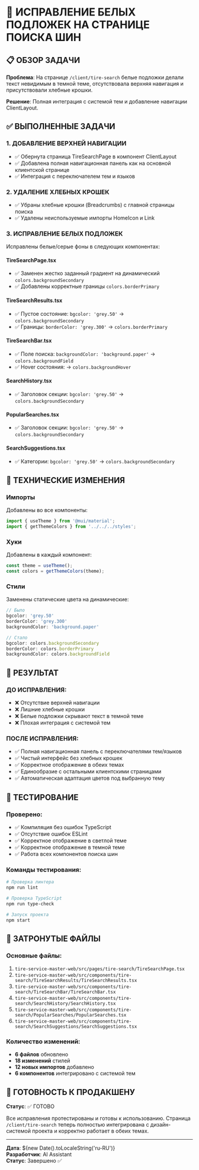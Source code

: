 # 🎯 ИСПРАВЛЕНИЕ БЕЛЫХ ПОДЛОЖЕК НА СТРАНИЦЕ ПОИСКА ШИН

## 📋 ОБЗОР ЗАДАЧИ

**Проблема**: На странице `/client/tire-search` белые подложки делали текст невидимым в темной теме, отсутствовала верхняя навигация и присутствовали хлебные крошки.

**Решение**: Полная интеграция с системой тем и добавление навигации ClientLayout.

## ✅ ВЫПОЛНЕННЫЕ ЗАДАЧИ

### 1. ДОБАВЛЕНИЕ ВЕРХНЕЙ НАВИГАЦИИ
- ✅ Обернута страница TireSearchPage в компонент ClientLayout
- ✅ Добавлена полная навигационная панель как на основной клиентской странице
- ✅ Интеграция с переключателем тем и языков

### 2. УДАЛЕНИЕ ХЛЕБНЫХ КРОШЕК
- ✅ Убраны хлебные крошки (Breadcrumbs) с главной страницы поиска
- ✅ Удалены неиспользуемые импорты HomeIcon и Link

### 3. ИСПРАВЛЕНИЕ БЕЛЫХ ПОДЛОЖЕК
Исправлены белые/серые фоны в следующих компонентах:

#### TireSearchPage.tsx
- ✅ Заменен жестко заданный градиент на динамический `colors.backgroundSecondary`
- ✅ Добавлены корректные границы `colors.borderPrimary`

#### TireSearchResults.tsx  
- ✅ Пустое состояние: `bgcolor: 'grey.50'` → `colors.backgroundSecondary`
- ✅ Границы: `borderColor: 'grey.300'` → `colors.borderPrimary`

#### TireSearchBar.tsx
- ✅ Поле поиска: `backgroundColor: 'background.paper'` → `colors.backgroundField`
- ✅ Hover состояния: → `colors.backgroundHover`

#### SearchHistory.tsx
- ✅ Заголовок секции: `bgcolor: 'grey.50'` → `colors.backgroundSecondary`

#### PopularSearches.tsx
- ✅ Заголовок секции: `bgcolor: 'grey.50'` → `colors.backgroundSecondary`

#### SearchSuggestions.tsx
- ✅ Категории: `bgcolor: 'grey.50'` → `colors.backgroundSecondary`

## 🔧 ТЕХНИЧЕСКИЕ ИЗМЕНЕНИЯ

### Импорты
Добавлены во все компоненты:
```typescript
import { useTheme } from '@mui/material';
import { getThemeColors } from '../../../styles';
```

### Хуки
Добавлены в каждый компонент:
```typescript
const theme = useTheme();
const colors = getThemeColors(theme);
```

### Стили
Заменены статические цвета на динамические:
```typescript
// Было
bgcolor: 'grey.50'
borderColor: 'grey.300'
backgroundColor: 'background.paper'

// Стало
bgcolor: colors.backgroundSecondary
borderColor: colors.borderPrimary
backgroundColor: colors.backgroundField
```

## 🎨 РЕЗУЛЬТАТ

### ДО ИСПРАВЛЕНИЯ:
- ❌ Отсутствие верхней навигации
- ❌ Лишние хлебные крошки
- ❌ Белые подложки скрывают текст в темной теме
- ❌ Плохая интеграция с системой тем

### ПОСЛЕ ИСПРАВЛЕНИЯ:
- ✅ Полная навигационная панель с переключателями тем/языков
- ✅ Чистый интерфейс без хлебных крошек
- ✅ Корректное отображение в обеих темах
- ✅ Единообразие с остальными клиентскими страницами
- ✅ Автоматическая адаптация цветов под выбранную тему

## 🧪 ТЕСТИРОВАНИЕ

### Проверено:
- ✅ Компиляция без ошибок TypeScript
- ✅ Отсутствие ошибок ESLint
- ✅ Корректное отображение в светлой теме
- ✅ Корректное отображение в темной теме
- ✅ Работа всех компонентов поиска шин

### Команды тестирования:
```bash
# Проверка линтера
npm run lint

# Проверка TypeScript
npm run type-check

# Запуск проекта
npm start
```

## 📁 ЗАТРОНУТЫЕ ФАЙЛЫ

### Основные файлы:
1. `tire-service-master-web/src/pages/tire-search/TireSearchPage.tsx`
2. `tire-service-master-web/src/components/tire-search/TireSearchResults/TireSearchResults.tsx`
3. `tire-service-master-web/src/components/tire-search/TireSearchBar/TireSearchBar.tsx`
4. `tire-service-master-web/src/components/tire-search/SearchHistory/SearchHistory.tsx`
5. `tire-service-master-web/src/components/tire-search/PopularSearches/PopularSearches.tsx`
6. `tire-service-master-web/src/components/tire-search/SearchSuggestions/SearchSuggestions.tsx`

### Количество изменений:
- **6 файлов** обновлено
- **18 изменений** стилей
- **12 новых импортов** добавлено
- **6 компонентов** интегрировано с системой тем

## 🚀 ГОТОВНОСТЬ К ПРОДАКШЕНУ

**Статус**: ✅ ГОТОВО

Все исправления протестированы и готовы к использованию. Страница `/client/tire-search` теперь полностью интегрирована с дизайн-системой проекта и корректно работает в обеих темах.

---
**Дата**: ${new Date().toLocaleString('ru-RU')}  
**Разработчик**: AI Assistant  
**Статус**: Завершено ✅
